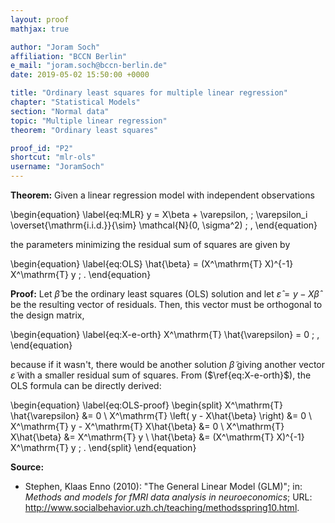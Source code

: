 ```yaml
---
layout: proof
mathjax: true

author: "Joram Soch"
affiliation: "BCCN Berlin"
e_mail: "joram.soch@bccn-berlin.de"
date: 2019-05-02 15:50:00 +0000

title: "Ordinary least squares for multiple linear regression"
chapter: "Statistical Models"
section: "Normal data"
topic: "Multiple linear regression"
theorem: "Ordinary least squares"

proof_id: "P2"
shortcut: "mlr-ols"
username: "JoramSoch"
---
```



**Theorem:** Given a linear regression model with independent observations

\begin{equation} \label{eq:MLR}
y = X\beta + \varepsilon, \; \varepsilon_i \overset{\mathrm{i.i.d.}}{\sim} \mathcal{N}(0, \sigma^2) \; ,
\end{equation}

the parameters minimizing the residual sum of squares are given by

\begin{equation} \label{eq:OLS}
\hat{\beta} = (X^\mathrm{T} X)^{-1} X^\mathrm{T} y \; .
\end{equation}


**Proof:** Let $\hat{\beta}$ be the ordinary least squares (OLS) solution and let $\hat{\varepsilon} = y - X\hat{\beta}$ be the resulting vector of residuals. Then, this vector must be orthogonal to the design matrix,

\begin{equation} \label{eq:X-e-orth}
X^\mathrm{T} \hat{\varepsilon} = 0 \; ,
\end{equation}

because if it wasn't, there would be another solution $\tilde{\beta}$ giving another vector $\tilde{\varepsilon}$ with a smaller residual sum of squares. From ($\ref{eq:X-e-orth}$), the OLS formula can be directly derived:

\begin{equation} \label{eq:OLS-proof}
\begin{split}
X^\mathrm{T} \hat{\varepsilon} &= 0 \\
X^\mathrm{T} \left( y - X\hat{\beta} \right) &= 0 \\
X^\mathrm{T} y - X^\mathrm{T} X\hat{\beta} &= 0 \\
X^\mathrm{T} X\hat{\beta} &= X^\mathrm{T} y \\
\hat{\beta} &= (X^\mathrm{T} X)^{-1} X^\mathrm{T} y \; .
\end{split}
\end{equation}

$$\tag*{$\blacksquare$}$$


**Source:**
- Stephen, Klaas Enno (2010): "The General Linear Model (GLM)"; in: *Methods and models for fMRI data analysis in neuroeconomics*; URL: <http://www.socialbehavior.uzh.ch/teaching/methodsspring10.html>.